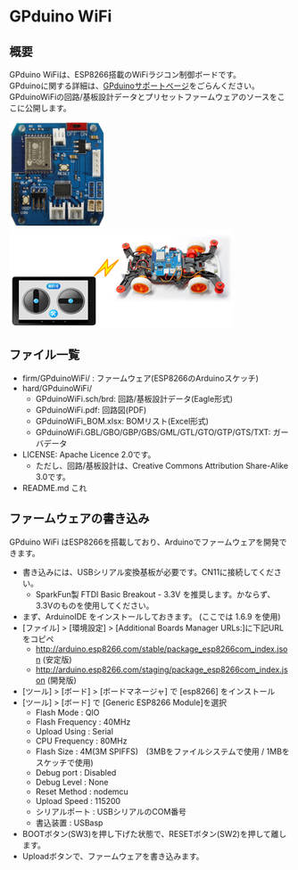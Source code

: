 GPduino WiFi
=========

## 概要
GPduino WiFiは、ESP8266搭載のWiFiラジコン制御ボードです。  
GPduinoに関する詳細は、[GPduinoサポートページ](http://lipoyang.net/gpduino)をごらんください。  
GPduinoWiFiの回路/基板設計データとプリセットファームウェアのソースをここに公開します。

![GPduinoWiFiの写真](image/gpduino_wifi.png)　　　　　![概要の図](image/gpduino_wifi_overview.png)


## ファイル一覧

* firm/GPduinoWiFi/ : ファームウェア(ESP8266のArduinoスケッチ)
* hard/GPduinoWiFi/
	* GPduinoWiFi.sch/brd: 回路/基板設計データ(Eagle形式)
	* GPduinoWiFi.pdf: 回路図(PDF)
	* GPduinoWiFi_BOM.xlsx: BOMリスト(Excel形式)
	* GPduinoWiFi.GBL/GBO/GBP/GBS/GML/GTL/GTO/GTP/GTS/TXT: ガーバデータ
* LICENSE: Apache Licence 2.0です。
	* ただし、回路/基板設計は、Creative Commons Attribution Share-Alike 3.0です。
* README.md これ

## ファームウェアの書き込み
GPduino WiFi はESP8266を搭載しており、Arduinoでファームウェアを開発できます。

* 書き込みには、USBシリアル変換基板が必要です。CN11に接続してください。
	* SparkFun製 FTDI Basic Breakout - 3.3V を推奨します。かならず、3.3Vのものを使用してください。
* まず、ArduinoIDE をインストールしておきます。 (ここでは 1.6.9 を使用)
* [ファイル] > [環境設定] > [Additional Boards Manager URLs:]に下記URLをコピペ
	* http://arduino.esp8266.com/stable/package_esp8266com_index.json (安定版)
	* http://arduino.esp8266.com/staging/package_esp8266com_index.json (開発版)
* [ツール] > [ボード] > [ボードマネージャ] で [esp8266] をインストール
* [ツール] > [ボード] で [Generic ESP8266 Module]を選択
	* Flash Mode : QIO
	* Flash Frequency : 40MHz
	* Upload Using : Serial
	* CPU Frequency : 80MHz
	* Flash Size : 4M(3M SPIFFS)　(3MBをファイルシステムで使用 / 1MBをスケッチで使用)
	* Debug port : Disabled
	* Debug Level : None
	* Reset Method : nodemcu
	* Upload Speed : 115200
	* シリアルポート : USBシリアルのCOM番号
	* 書込装置 : USBasp
* BOOTボタン(SW3)を押し下げた状態で、RESETボタン(SW2)を押して離します。
* Uploadボタンで、ファームウェアを書き込みます。
